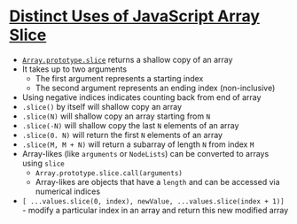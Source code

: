 # [Distinct Uses of JavaScript Array Slice](https://codeburst.io/js-by-example-8-distinct-uses-of-javascript-array-slice-4e4e95a470e4)

* [`Array.prototype.slice`](https://developer.mozilla.org/en-US/docs/Web/JavaScript/Reference/Global_Objects/Array/slice) returns a shallow copy of an array
* It takes up to two arguments
  * The first argument represents a starting index
  * The second argument represents an ending index (non-inclusive)
* Using negative indices indicates counting back from end of array
* `.slice()` by itself will shallow copy an array
* `.slice(N)` will shallow copy an array starting from `N`
* `.slice(-N)` will shallow copy the last `N` elements of an array
* `.slice(0. N)` will return the first `N` elements of an array
* `.slice(M, M + N)` will return a subarray of length `N` from index `M`
* Array-likes (like `arguments` or `NodeLists`) can be converted to arrays using `slice`
  * `Array.prototype.slice.call(arguments)`
  * Array-likes are objects that have a `length` and can be accessed via numerical indices
* `[ ...values.slice(0, index), newValue, ...values.slice(index + 1)]` - modify a particular index in an array and return this new modified array
